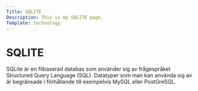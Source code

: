 ```yaml
---
Title: SQLITE
Description: This is my SQLITE page.
Template: technology
---
```


SQLITE
================================
SQLite är en filbaserad databas som använder sig av frågespråket Structured Query Language (SQL). Datatyper som man kan använda sig av är begränsade i förhållande till exempelvis MySQL eller PostGreSQL.
